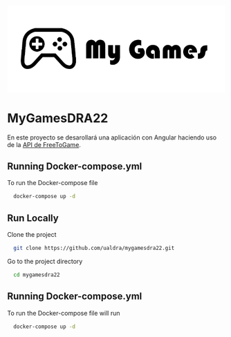 <img src="./frontend/src/assets/MyGames.png"> </a>

# MyGamesDRA22

En este proyecto se desarollará una aplicación con Angular haciendo uso de la [API de FreeToGame](https://www.freetogame.com/api-doc).

## Running Docker-compose.yml

To run the Docker-compose file 

```bash
  docker-compose up -d
```

## Run Locally

Clone the project

```bash
  git clone https://github.com/ualdra/mygamesdra22.git
```

Go to the project directory

```bash
  cd mygamesdra22
```
## Running Docker-compose.yml

To run the Docker-compose file will run

```bash
  docker-compose up -d
```
